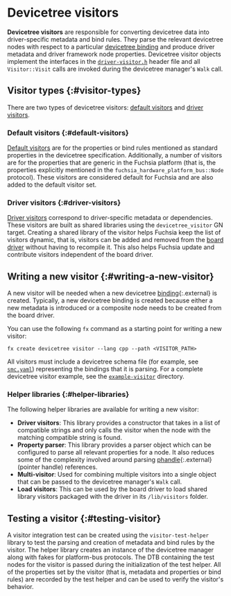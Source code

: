 # Devicetree visitors

**Devicetree visitors** are responsible for converting devicetree data into
driver-specific metadata and bind rules. They parse the relevant devicetree
nodes with respect to a particular [devicetree binding][devicetree-binding]
and produce driver metadata and driver framework node properties. Devicetree
visitor objects implement the interfaces in the
[`driver-visitor.h`][driver-visitor-h] header file and all `Visitor::Visit`
calls are invoked during the devicetree manager's `Walk` call.

## Visitor types {:#visitor-types}

There are two types of devicetree visitors:
[default visitors](#default-visitors) and [driver visitors](#driver-visitors).

### Default visitors {:#default-visitors}

[Default visitors][default-visitors] are for the properties or bind rules
mentioned as standard properties in the devicetree specification. Additionally,
a number of visitors are for the properties that are generic in the Fuchsia
platform (that is, the properties explicitly mentioned in the
`fuchsia_hardware_platform_bus::Node` protocol). These visitors are considered
default for Fuchsia and are also added to the default visitor set.

### Driver visitors {:#driver-visitors}

[Driver visitors][driver-visitors] correspond to driver-specific metadata or
dependencies. These visitors are built as shared libraries using the
`devicetree_visitor` GN target. Creating a shared library of the visitor helps
Fuchsia keep the list of visitors dynamic, that is, visitors can be added and
removed from the [board driver][board-driver] without having to recompile it.
This also helps Fuchsia update and contribute visitors independent of the board
driver.

## Writing a new visitor {:#writing-a-new-visitor}

A new visitor will be needed when a new devicetree
[binding][bindings]{:.external} is created. Typically, a new devicetree binding
is created because either a new metadata is introduced or a composite node
needs to be created from the board driver.

You can use the following `fx` command as a starting point for writing a new
visitor:

```posix-terminal
fx create devicetree visitor --lang cpp --path <VISITOR_PATH>
```

All visitors must include a devicetree schema file (for example, see
[`smc.yaml`][smc-yaml]) representing the bindings that it is parsing.
For a complete devicetree visitor example, see the
[`example-visitor`][example-visitor] directory.

### Helper libraries {:#helper-libraries}

The following helper libraries are available for writing a new visitor:

- **Driver visitors**: This library provides a constructor that takes in a list
  of compatible strings and only calls the visitor when the node with the
  matching compatible string is found.
- **Property parser**: This library provides a parser object which can be
  configured to parse all relevant properties for a node. It also reduces some
  of the complexity involved around parsing [phandle][phandle]{:.external}
  (pointer handle) references.
- **Multi-visitor**: Used for combining multiple visitors into a single object
  that can be passed to the devicetree manager's `Walk` call.
- **Load visitors**: This can be used by the board driver to load shared library
  visitors packaged with the driver in its `/lib/visitors` folder.

## Testing a visitor {:#testing-visitor}

A visitor integration test can be created using the `visitor-test-helper`
library to test the parsing and creation of metadata and bind rules by the
visitor. The helper library creates an instance of the devicetree manager along
with fakes for platform-bus protocols. The DTB containing the test nodes for the
visitor is passed during the initialization of the test helper. All of the
properties set by the visitor (that is, metadata and properties or bind rules)
are recorded by the test helper and can be used to verify the visitor's
behavior.

<!-- Reference links -->

[smc-yaml]: https://cs.opensource.google/fuchsia/fuchsia/+/main:sdk/lib/driver/devicetree/visitors/default/smc/smc.yaml
[driver-visitor-h]: https://cs.opensource.google/fuchsia/fuchsia/+/main:sdk/lib/driver/devicetree/visitors/driver-visitor.h
[bindings]: https://devicetree-specification.readthedocs.io/en/v0.3/device-bindings.html#device-bindings
[example-visitor]: https://cs.opensource.google/fuchsia/fuchsia/+/main:sdk/lib/driver/devicetree/examples/example-visitor/
[phandle]: https://devicetree-specification.readthedocs.io/en/v0.3/devicetree-basics.html#phandle
[devicetree-binding]: /docs/development/boards/devicetree-overview#devicetree-bindings-and-visitors
[board-driver]: /docs/development/boards/bringup.md#board-driver
[default-visitors]: https://cs.opensource.google/fuchsia/fuchsia/+/main:sdk/lib/driver/devicetree/visitors/default/
[driver-visitors]: https://cs.opensource.google/fuchsia/fuchsia/+/main:sdk/lib/driver/devicetree/visitors/drivers/

